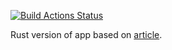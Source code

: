 [![Build Actions Status](https://github.com/yantonov/christmas-tree/workflows/ci/badge.svg)](https://github.com/yantonov/christmas-tree/actions)

Rust version of app based on [article](https://medium.com/towards-artificial-intelligence/learn-programming-while-assembling-an-on-screen-christmas-tree-1f09ba05e82a).
